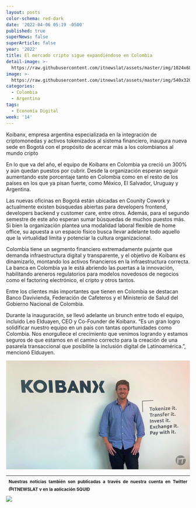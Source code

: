 ```yaml
---
layout: posts
color-schema: red-dark
date: '2022-04-06 05:19 -0500'
published: true
superNews: false
superArticle: false
year: '2022'
title: El mercado cripto sigue expandiéndose en Colombia
detail-image: >-
  https://raw.githubusercontent.com/itnewslat/assets/master/img/1024x680/koibanx-g.jpg
image: >-
  https://raw.githubusercontent.com/itnewslat/assets/master/img/540x320/koibanx-p.jpg
categories:
  - Colombia
  - Argentina
tags:
  - Economía Digital
week: '14'
---
```

Koibanx, empresa argentina especializada en la integración de criptomonedas y activos tokenizados al sistema financiero, inaugura nueva sede en Bogotá con el propósito de acercar más a los colombianos al mundo cripto
 
En lo que va del año, el equipo de Koibanx en Colombia ya creció un 300% y aún quedan puestos por cubrir. Desde la organización esperan seguir aumentando este porcentaje tanto en Colombia como en el resto de los países en los que ya pisan fuerte, como México, El Salvador, Uruguay y Argentina.
 
Las nuevas oficinas en Bogotá están ubicadas en Counity Cowork y actualmente existen búsquedas abiertas para developers frontend, developers backend y customer care, entre otros. Además, para el segundo semestre de este año esperan sumar búsquedas de muchos puestos más. Si bien la organización plantea una modalidad laboral flexible de home office, su apuesta a un espacio físico busca llevar adelante todo aquello que la virtualidad limita y potenciar la cultura organizacional.
 
Colombia tiene un segmento financiero extremadamente pujante que demanda infraestructura digital y transparente, y el objetivo de Koibanx es dinamizarlo, montando los activos financieros en la infraestructura correcta. La banca en Colombia ya le está abriendo las puertas a la innovación, habilitando areneros regulatorios para modelos novedosos de negocios como el factoring electrónico, el cripto y otros tantos.
 
Entre los clientes más importantes que tienen en Colombia se destacan Banco Davivienda, Federación de Cafeteros y el Ministerio de Salud del Gobierno Nacional de Colombia.
 
Durante la inauguración, se llevó adelante un brunch entre todo el equipo, incluido Leo Elduayen, CEO y Co-Founder de Koibanx. “Es un gran logro solidificar nuestro equipo en un país con tantas oportunidades como Colombia. Nos enorgullece el crecimiento que venimos logrando y estamos seguros de que estamos en el camino correcto para la creación de una pasarela transaccional que posibilite la inclusión digital de Latinoamérica.”, mencionó Elduayen.  

![](https://raw.githubusercontent.com/itnewslat/assets/master/img/540x320/koibanx-p.jpg)

<table style="height: 42px;" width="569">
<tbody>
<tr>
<td style="text-align: justify;"><sub><strong>Nuestras noticias también son publicadas a través de nuestra cuenta en Twitter <a href="https://twitter.com/itnewslat?lang=es">@ITNEWSLAT</a> y en la aplicación <a href="https://squidapp.co/en/">SQUID</a></strong></sub></td>
</tr>
</tbody>
</table>

<img src="https://tracker.metricool.com/c3po.jpg?hash=56f88a41e39ab42c063cc51676587a04"/>